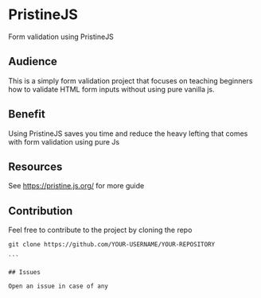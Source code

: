 # PristineJS

Form validation using PristineJS

## Audience

This is a simply form validation project that focuses on teaching beginners how to validate HTML form inputs without using pure vanilla js.

## Benefit

Using PristineJS saves you time and reduce the heavy lefting that comes with form validation using pure Js

## Resources

See https://pristine.js.org/ for more guide

## Contribution

Feel free to contribute to the project by cloning the repo

````
git clone https://github.com/YOUR-USERNAME/YOUR-REPOSITORY

```

## Issues

Open an issue in case of any
````
